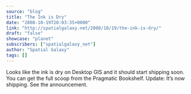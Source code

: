 ```yaml
---
source: "blog"
title: "The Ink is Dry"
date: "2008-10-19T20:03:35+0000"
link: "http://spatialgalaxy.net/2008/10/19/the-ink-is-dry/"
draft: "false"
showcase: "planet"
subscribers: ["spatialgalaxy_net"]
author: "Spatial Galaxy"
tags: []
---
```


Looks like the ink is dry on Desktop GIS and it should start shipping soon. You can get the full scoop from the Pragmatic Bookshelf.
Update: It&rsquo;s now shipping. See the announcement.
